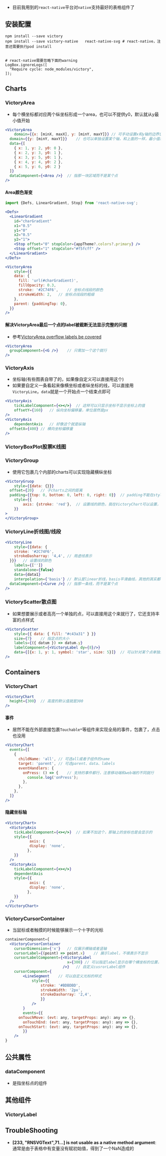 - 目前我用到的`react-native`平台对`native`支持最好的表格组件了

## 安装配置

```shell
npm install --save victory
npm install --save victory-native	react-native-svg # react-native，注意还需要执行pod install


# react-native需要忽略下面的warning
LogBox.ignoreLogs([
  "Require cycle: node_modules/victory",
]);
```

## Charts

### VictoryArea

- 每个横坐标都对应两个纵坐标形成一个area，也可以不提供y0，默认就从y最小值开始

```jsx
<VictoryArea
	domain={{x: [minX, maxX], y: [minY, maxY]}}	// 可手动设置x和y轴的边界值
  domain={{y: [minY, maxY]}}	// 也可以单独设置某个轴，和上面的一样，最小值和最大值必须不一样，否则会报一个prop type warning，就只能自己先设置默认值了
  data={[
    { x: 1, y: 2, y0: 0 },
    { x: 2, y: 3, y0: 1 },
    { x: 3, y: 5, y0: 1 },
    { x: 4, y: 4, y0: 2 },
    { x: 5, y: 6, y0: 2 }
  ]}
  dataComponent={<Area />}	// 指那一块区域而不是某个点
/>
```

#### Area颜色渐变

```jsx
import {Defs, LinearGradient, Stop} from 'react-native-svg';

<Defs>
  <LinearGradient
    id="charGradient"
    x1="0.5"
    y1="0"
    x2="0.5"
    y2="1">
    <Stop offset="0" stopColor={appTheme?.colors?.primary} />
    <Stop offset="1" stopColor="#f5fcff" />
  </LinearGradient>
</Defs>

<VictoryArea
	style={{
    data: {
      fill: 'url(#charGradient)',
      fillOpacity: 0.3,
      stroke: '#2C74F6',	// 坐标点线段的颜色
      strokeWidth: 2,	// 坐标点线段的粗细
    },
    parent: {paddingTop: 0},
  }}
/>
```

#### 解决VictoryArea最后一个点的label被截断无法显示完整的问题

- 参考[VictoryArea overflow labels be covered ](https://github.com/FormidableLabs/victory/issues/1725)

```jsx
<VictoryArea
  groupComponent={<G />}	// 只需加一个这个就行
/>
```

### VictoryAxis

- 坐标轴(有些图表自带了的，如果像自定义可以直接用这个)
- 如果要自定义一条看起来像横坐标或者纵坐标的线，可以直接用`VictoryLine`，`data`就是一个开始点一个结束点即可

```jsx
<VictoryAxis
	tickLabelComponent={<></>}	// 这样可以只显示坐标不显示坐标上的值
	offsetY={160}	// 纵向坐标偏移量，单位居然是px
/>
<VictoryAxis
	dependentAxis	// 好像这个就是纵轴
  offsetX={400}	// 横向坐标偏移量
/>
```

### VictoryBoxPlot股票K线图

### VictoryGroup

- 使用它包裹几个内部的charts可以实现隐藏横纵坐标

```jsx
<VictoryGruop
	style={{data: {}}}
  offset={20}	// 子charts之间的距离
  padding={{top: 0, bottom: 0, left: 0, right: 0}}	// padding不能在style里面设置，只能在这里设置
	style={{
		axis: {stroke: 'red'},	// 设置线的颜色，我在VictoryChart可以设置，但是在VictoryGroup下面设置不成功
	}}
>
</VictoryGroup>
```

### VictoryLine折线图/线段

```jsx
<VictoryLine
	style={{data: {
    stroke: '#2C74F6',
    strokeDasharray: '4,4', // 用虚线表示
  }}}	// 设置线的颜色
	labels={['']}
	standalone={false}
	data={data1}
	interpolation={'basis'}	// 默认是linear折线，basis平滑曲线，其他的其实都有差别，但说不上名字了，可以挨个试试：natural/basis/bundle/cardinal/catmullRom/monotoneY/monotoneX/step(电子信号那种)/stepAfter/stepBefore
  dataComponent={<Curve />}	// 指那一条线，而不是某个点
/>
```

### VictoryScatter散点图

- 如果想要展示或者高亮一个单独的点，可以直接用这个来就行了，它还支持丰富的点样式

```jsx
<VictoryScatter
    style={{ data: { fill: "#c43a31" } }}
    size={7}	// 指定点的大小
    labels={({ datum }) => datum.y}
    labelComponent={<VictoryLabel dy={8}/>}
    data={[{x: 1, y: 1, symbol: 'star', size: 5}]}	// 可以针对某个点单独设置其形状和大小，形状包括star星星，square正方形，diamond菱形，circle圆形，triangleUp三角形
/>
```

## Containers

### VictoryChart

```jsx
<VictoryChart
  height={300}	// 高度的默认值就是300
/>
```

#### 事件

- 居然不能在外部直接包裹`Touchable*`等组件来实现全局的事件，包裹了，点击也没用

```jsx
<VictoryChart
  events={[
    {
      childName: 'all',	// 可选all或者子组件的name
      target: 'parent', // 可选parent、data、labels
      eventHandlers: {
        onPress: () => {	// 支持的事件都行，注意移动端和web端的不同就行
          console.log('onPress');
        },
      },
    },
  ]}
/>
```

#### 隐藏坐标轴

```jsx
<VictoryChart>
  <VictoryAxis
    tickLabelComponent={<></>}	// 如果不加这个，那轴上的坐标也是会显示的
    style={{
           axis: {
           display: 'none',
          },
    }}
  />
  <VictoryAxis
    tickLabelComponent={<></>}
    dependentAxis
    style={{
           axis: {
           display: 'none',
          },
    }}
  />  
</VictoryChart>
```

### VictoryCursorContainer

- 当鼠标或者触摸的时候能够展示一个十字的光标

```jsx
containerComponent={
  <VictoryCursorContainer
  	cursorDimension={'x'}	// 仅展示横轴或者竖轴
  	cursorLabel={(point) => point.x}	// 展示label，不填表示不显示
    cursorLabelComponent={<VictoryLabel
                          	x={300}	// 可以指定label显示在哪个横坐标的位置，可以实现固定在右边
                          />}	// 自定义cusrorLabel组件
  	cursorComponent={
  		<LineSegment	// 可以自定义光标的样式
  			style={{
  				stroke: '#BDBDBD',
  				strokeWidth: '2px',
  				strokeDasharray: '2,4',
				}}
			/>
		}
		events={{
      onTouchMove: (evt: any, targetProps: any): any => {},
    	onTouchEnd: (evt: any, targetProps: any): any => {},
      onTouchStart: (evt: any, targetProps: any): any => {},
		}}
	/>
}
```

## 公共属性

 ### dataComponent

- 是指坐标点的组件

## 其他组件

### VictoryLabel

## TroubleShooting

- **[233, "RNSVGText",71...] is not usable as a native method argument**: 通常是由于表格中有变量没有赋初始值，得到了一个NaN造成的